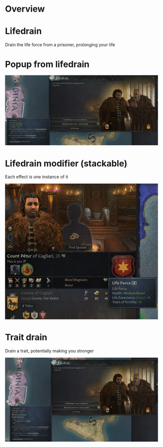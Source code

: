 # Overview

# Lifedrain
Drain the life force from a prisoner, prolonging your life

# Popup from lifedrain
<img src="screenshots/lifedrain-event.jpg"/>

# Lifedrain modifier (stackable)
Each effect is one instance of it

<img src="screenshots/lifedrain-modifier.jpg"/>

# Trait drain
Drain a trait, potentially making you stronger

<img src="screenshots/trait-drain-event.jpg"/>
